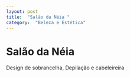 ```yaml
---
layout: post
title:  "Salão da Néia "
category:  "Beleza e Estética"
---
```


# Salão da Néia 

Design de sobrancelha,  Depilação e cabeleireira
